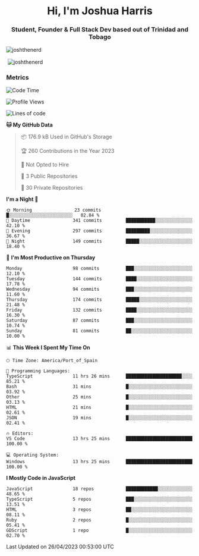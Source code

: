 <h1 align="center">Hi, I'm Joshua Harris</h1>
<h3 align="center">Student, Founder & Full Stack Dev based out of Trinidad and Tobago</h3>

<p align="left"> <img src="https://komarev.com/ghpvc/?username=JoshTheDeveloperr" alt="joshthenerd" /> </p>

<p>&nbsp;<img align="center" src="https://github-readme-stats.vercel.app/api?username=JoshTheDeveloperr&show_icons=true&count_private=true" alt="joshthenerd" /></p>

### Metrics

<!--START_SECTION:waka-->
![Code Time](http://img.shields.io/badge/Code%20Time-305%20hrs%2044%20mins-blue)

![Profile Views](http://img.shields.io/badge/Profile%20Views-0-blue)

![Lines of code](https://img.shields.io/badge/From%20Hello%20World%20I%27ve%20Written-3.0%20million%20lines%20of%20code-blue)

**🐱 My GitHub Data** 

> 📦 176.9 kB Used in GitHub's Storage 
 > 
> 🏆 260 Contributions in the Year 2023
 > 
> 🚫 Not Opted to Hire
 > 
> 📜 3 Public Repositories 
 > 
> 🔑 30 Private Repositories 
 > 
**I'm a Night 🦉** 

```text
🌞 Morning                23 commits          █░░░░░░░░░░░░░░░░░░░░░░░░   02.84 % 
🌆 Daytime                341 commits         ███████████░░░░░░░░░░░░░░   42.10 % 
🌃 Evening                297 commits         █████████░░░░░░░░░░░░░░░░   36.67 % 
🌙 Night                  149 commits         █████░░░░░░░░░░░░░░░░░░░░   18.40 % 
```
📅 **I'm Most Productive on Thursday** 

```text
Monday                   98 commits          ███░░░░░░░░░░░░░░░░░░░░░░   12.10 % 
Tuesday                  144 commits         ████░░░░░░░░░░░░░░░░░░░░░   17.78 % 
Wednesday                94 commits          ███░░░░░░░░░░░░░░░░░░░░░░   11.60 % 
Thursday                 174 commits         █████░░░░░░░░░░░░░░░░░░░░   21.48 % 
Friday                   132 commits         ████░░░░░░░░░░░░░░░░░░░░░   16.30 % 
Saturday                 87 commits          ███░░░░░░░░░░░░░░░░░░░░░░   10.74 % 
Sunday                   81 commits          ██░░░░░░░░░░░░░░░░░░░░░░░   10.00 % 
```


📊 **This Week I Spent My Time On** 

```text
🕑︎ Time Zone: America/Port_of_Spain

💬 Programming Languages: 
TypeScript               11 hrs 26 mins      █████████████████████░░░░   85.21 % 
Bash                     31 mins             █░░░░░░░░░░░░░░░░░░░░░░░░   03.92 % 
Other                    25 mins             █░░░░░░░░░░░░░░░░░░░░░░░░   03.13 % 
HTML                     21 mins             █░░░░░░░░░░░░░░░░░░░░░░░░   02.61 % 
JSON                     19 mins             █░░░░░░░░░░░░░░░░░░░░░░░░   02.41 % 

🔥 Editors: 
VS Code                  13 hrs 25 mins      █████████████████████████   100.00 % 

💻 Operating System: 
Windows                  13 hrs 25 mins      █████████████████████████   100.00 % 
```

**I Mostly Code in JavaScript** 

```text
JavaScript               18 repos            ████████████░░░░░░░░░░░░░   48.65 % 
TypeScript               5 repos             ███░░░░░░░░░░░░░░░░░░░░░░   13.51 % 
HTML                     3 repos             ██░░░░░░░░░░░░░░░░░░░░░░░   08.11 % 
Ruby                     2 repos             █░░░░░░░░░░░░░░░░░░░░░░░░   05.41 % 
GDScript                 1 repo              █░░░░░░░░░░░░░░░░░░░░░░░░   02.70 % 
```




 Last Updated on 26/04/2023 00:53:00 UTC
<!--END_SECTION:waka-->

